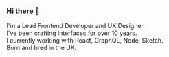 ### Hi there 👋

I'm a Lead Frontend Developer and UX Designer.  
I've been crafting interfaces for over 10 years.  
I currently working with React, GraphQL, Node, Sketch.  
Born and bred in the UK.
